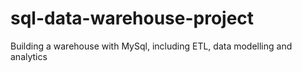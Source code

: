 # sql-data-warehouse-project
Building a warehouse with MySql, including ETL, data modelling and analytics 
